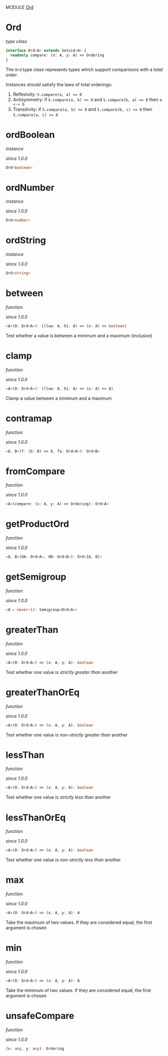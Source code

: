 MODULE [Ord](https://github.com/gcanti/fp-ts/blob/master/src/Ord.ts)

# Ord

_type class_

```ts
interface Ord<A> extends Setoid<A> {
  readonly compare: (x: A, y: A) => Ordering
}
```

The `Ord` type class represents types which support comparisons with a
_total order_.

Instances should satisfy the laws of total orderings:

1.  Reflexivity: `S.compare(a, a) <= 0`
2.  Antisymmetry: if `S.compare(a, b) <= 0` and `S.compare(b, a) <= 0` then `a <-> b`
3.  Transitivity: if `S.compare(a, b) <= 0` and `S.compare(b, c) <= 0` then `S.compare(a, c) <= 0`

# ordBoolean

_instance_

_since 1.0.0_

```ts
Ord<boolean>
```

# ordNumber

_instance_

_since 1.0.0_

```ts
Ord<number>
```

# ordString

_instance_

_since 1.0.0_

```ts
Ord<string>
```

# between

_function_

_since 1.0.0_

```ts
<A>(O: Ord<A>): ((low: A, hi: A) => (x: A) => boolean)
```

Test whether a value is between a minimum and a maximum (inclusive)

# clamp

_function_

_since 1.0.0_

```ts
<A>(O: Ord<A>): ((low: A, hi: A) => (x: A) => A)
```

Clamp a value between a minimum and a maximum

# contramap

_function_

_since 1.0.0_

```ts
<A, B>(f: (b: B) => A, fa: Ord<A>): Ord<B>
```

# fromCompare

_function_

_since 1.0.0_

```ts
<A>(compare: (x: A, y: A) => Ordering): Ord<A>
```

# getProductOrd

_function_

_since 1.0.0_

```ts
<A, B>(OA: Ord<A>, OB: Ord<B>): Ord<[A, B]>
```

# getSemigroup

_function_

_since 1.0.0_

```ts
<A = never>(): Semigroup<Ord<A>>
```

# greaterThan

_function_

_since 1.0.0_

```ts
<A>(O: Ord<A>) => (x: A, y: A): boolean
```

Test whether one value is _strictly greater than_ another

# greaterThanOrEq

_function_

_since 1.0.0_

```ts
<A>(O: Ord<A>) => (x: A, y: A): boolean
```

Test whether one value is _non-strictly greater than_ another

# lessThan

_function_

_since 1.0.0_

```ts
<A>(O: Ord<A>) => (x: A, y: A): boolean
```

Test whether one value is _strictly less than_ another

# lessThanOrEq

_function_

_since 1.0.0_

```ts
<A>(O: Ord<A>) => (x: A, y: A): boolean
```

Test whether one value is _non-strictly less than_ another

# max

_function_

_since 1.0.0_

```ts
<A>(O: Ord<A>) => (x: A, y: A): A
```

Take the maximum of two values. If they are considered equal, the first argument is chosen

# min

_function_

_since 1.0.0_

```ts
<A>(O: Ord<A>) => (x: A, y: A): A
```

Take the minimum of two values. If they are considered equal, the first argument is chosen

# unsafeCompare

_function_

_since 1.0.0_

```ts
(x: any, y: any): Ordering
```
